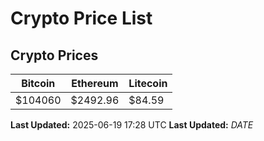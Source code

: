 # Crypto Price List

## Crypto Prices
| Bitcoin | Ethereum | Litecoin |
| ------- | -------- | -------- |
| $104060 | $2492.96 | $84.59 |
**Last Updated:** 2025-06-19 17:28 UTC
**Last Updated:** $DATE$
